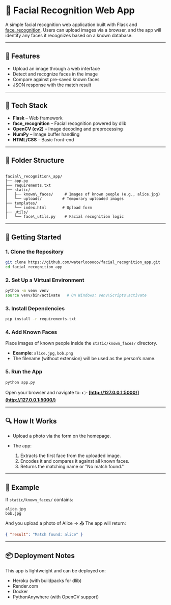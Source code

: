 # 🧠 Facial Recognition Web App

A simple facial recognition web application built with Flask and [face_recognition](https://github.com/ageitgey/face_recognition). Users can upload images via a browser, and the app will identify any faces it recognizes based on a known database.

---

## 📸 Features

- Upload an image through a web interface
- Detect and recognize faces in the image
- Compare against pre-saved known faces
- JSON response with the match result

---

## 🧱 Tech Stack

- **Flask** – Web framework
- **face_recognition** – Facial recognition powered by dlib
- **OpenCV (cv2)** – Image decoding and preprocessing
- **NumPy** – Image buffer handling
- **HTML/CSS** – Basic front-end

---

## 📁 Folder Structure

```

facial\_recognition\_app/
├── app.py
├── requirements.txt
├── static/
│   ├── known\_faces/     # Images of known people (e.g., alice.jpg)
│   └── uploads/         # Temporary uploaded images
├── templates/
│   └── index.html       # Upload form
├── utils/
│   └── face\_utils.py    # Facial recognition logic

````

---

## 🚀 Getting Started

### 1. Clone the Repository

```bash
git clone https://github.com/waterloooooo/facial_recognition_app.git
cd facial_recognition_app
````

### 2. Set Up a Virtual Environment

```bash
python -m venv venv
source venv/bin/activate   # On Windows: venv\Scripts\activate
```

### 3. Install Dependencies

```bash
pip install -r requirements.txt
```

### 4. Add Known Faces

Place images of known people inside the `static/known_faces/` directory.

* **Example**: `alice.jpg`, `bob.png`
* The filename (without extension) will be used as the person’s name.

### 5. Run the App

```bash
python app.py
```

Open your browser and navigate to:
👉 **[http://127.0.0.1:5000/](http://127.0.0.1:5000/)**

---

## 🔍 How It Works

* Upload a photo via the form on the homepage.
* The app:

  1. Extracts the first face from the uploaded image.
  2. Encodes it and compares it against all known faces.
  3. Returns the matching name or "No match found."

---

## 🧪 Example

If `static/known_faces/` contains:

```
alice.jpg
bob.jpg
```

And you upload a photo of Alice →
📤 The app will return:

```json
{ "result": "Match found: alice" }
```

---

## 📦 Deployment Notes

This app is lightweight and can be deployed on:

* Heroku (with buildpacks for dlib)
* Render.com
* Docker
* PythonAnywhere (with OpenCV support)
